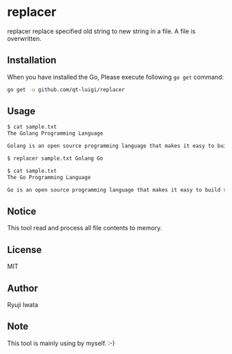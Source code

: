 # replacer

replacer replace specified old string to new string in a file. A file is overwritten.

## Installation

When you have installed the Go, Please execute following `go get` command:

```sh
go get -u github.com/qt-luigi/replacer
```

## Usage

```sh
$ cat sample.txt
The Golang Programming Language

Golang is an open source programming language that makes it easy to build simple, reliable, and efficient software.

$ replacer sample.txt Golang Go

$ cat sample.txt 
The Go Programming Language

Go is an open source programming language that makes it easy to build simple, reliable, and efficient software.
```

## Notice

This tool read and process all file contents to memory. 

## License

MIT

## Author

Ryuji Iwata

## Note

This tool is mainly using by myself. :-)

